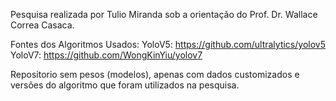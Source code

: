 Pesquisa realizada por Tulio Miranda sob a orientação do Prof. Dr. Wallace Correa Casaca.

Fontes dos Algoritmos Usados:
YoloV5: https://github.com/ultralytics/yolov5
YoloV7: https://github.com/WongKinYiu/yolov7

Repositorio sem pesos (modelos), apenas com dados customizados e versões do algoritmo que foram utilizados na pesquisa.

